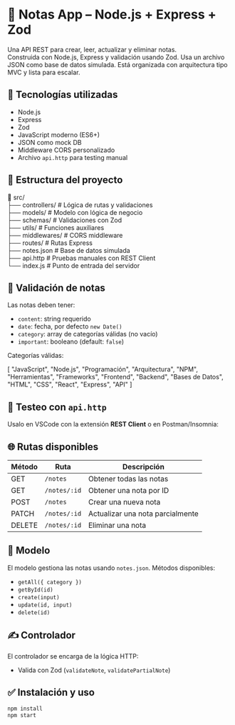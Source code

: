 # 📝 Notas App – Node.js + Express + Zod

Una API REST para crear, leer, actualizar y eliminar notas.  
Construida con Node.js, Express y validación usando Zod. Usa un archivo JSON como base de datos simulada. Está organizada con arquitectura tipo MVC y lista para escalar.

## 🚀 Tecnologías utilizadas

- Node.js
- Express
- Zod
- JavaScript moderno (ES6+)
- JSON como mock DB
- Middleware CORS personalizado
- Archivo `api.http` para testing manual

## 📂 Estructura del proyecto

📁 src/  
├── controllers/ # Lógica de rutas y validaciones  
├── models/ # Modelo con lógica de negocio  
├── schemas/ # Validaciones con Zod  
├── utils/ # Funciones auxiliares  
├── middlewares/ # CORS middleware  
├── routes/ # Rutas Express  
├── notes.json # Base de datos simulada  
├── api.http # Pruebas manuales con REST Client  
└── index.js # Punto de entrada del servidor

## 🧩 Validación de notas

Las notas deben tener:

- `content`: string requerido
- `date`: fecha, por defecto `new Date()`
- `category`: array de categorías válidas (no vacío)
- `important`: booleano (default: `false`)

Categorías válidas:

[
"JavaScript", "Node.js", "Programación", "Arquitectura", "NPM",
"Herramientas", "Frameworks", "Frontend", "Backend",
"Bases de Datos", "HTML", "CSS", "React", "Express", "API"
]

## 🧪 Testeo con `api.http`

Usalo en VSCode con la extensión **REST Client** o en Postman/Insomnia:

## 🌐 Rutas disponibles

| Método | Ruta         | Descripción                      |
| ------ | ------------ | -------------------------------- |
| GET    | `/notes`     | Obtener todas las notas          |
| GET    | `/notes/:id` | Obtener una nota por ID          |
| POST   | `/notes`     | Crear una nueva nota             |
| PATCH  | `/notes/:id` | Actualizar una nota parcialmente |
| DELETE | `/notes/:id` | Eliminar una nota                |

## 🧠 Modelo

El modelo gestiona las notas usando `notes.json`.
Métodos disponibles:

- `getAll({ category })`
- `getById(id)`
- `create(input)`
- `update(id, input)`
- `delete(id)`

## ✍️ Controlador

El controlador se encarga de la lógica HTTP:

- Valida con Zod (`validateNote`, `validatePartialNote`)

## ✅ Instalación y uso

```bash
npm install
npm start
```
